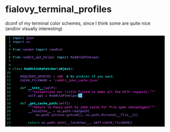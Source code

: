 # fialovy_terminal_profiles
dconf of my terminal color schemes, since I think some are quite nice (and/or visually interesting)

![Cute black chic thing.](https://raw.githubusercontent.com/fialovy/fialovy_terminal_profiles/master/imgs/focused_chaos.png)
